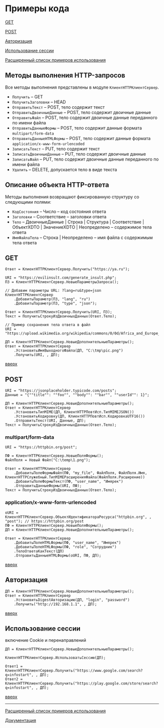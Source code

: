 # Примеры кода

[GET](#get)

[POST](#post)

[Авторизация](#авторизация)

[Использование сессии](#использование-сессии)

[Расширенный список примеров использования](https://github.com/SpaceHead1C/1c_http/wiki/%D0%9F%D1%80%D0%B8%D0%BC%D0%B5%D1%80%D1%8B)

## Методы выполнения HTTP-запросов

Все методы выполнения представлены в модуле `КлиентHTTPКлиентСервер`.

- `Получить` – GET
- `ПолучитьЗаголовки` – HEAD
- `ОтправитьТекст` – POST, тело содержит текст
- `ОтправитьДвоичныеДанные` – POST, тело содержит двоичные данные
- `ОтправитьФайл` – POST, тело содержит двоичные данные переданного по имени файла
- `ОтправитьДанныеФормы` – POST, тело содержит данные формата `multipart/form-data`
- `ОтправитьДанныеHTMLФормы` – POST, тело содержит данные формата `application/x-www-form-urlencoded`
- `ЗаписатьТекст` – PUT, тело содержит текст
- `ЗаписатьДвоичныеДанные` – PUT, тело содержит двоичные данные
- `ЗаписатьФайл` – PUT, тело содержит двоичные данные переданного по имени файла
- `Удалить` – DELETE, допускается тело в виде текста

## Описание объекта HTTP-ответа

Методы выполнения возвращают фиксированную структуру со следующими полями:

- `КодСостояния` – Число – код состояния ответа
- `Заголовки` – Соответствие – заголовки ответа
- `Тело` – ДвоичныеДанные | Строка | Структура | Соответствие | ОбъектXDTO | ЗначениеXDTO | Неопределено – содержимое тела ответа
- `ИмяФайлаТела` – Строка | Неопределено – имя файла с содержимым тела ответа

## GET

```bsl
Ответ = КлиентHTTPКлиентСервер.Получить("https://ya.ru");
```

```bsl
URI = "https://evilinsult.com/generate_insult.php";
ПЗ = КлиентHTTPКлиентСервер.НовыеПараметрыЗапроса();

// Добавим параметры URL: ?lang=ru&type=json
КлиентHTTPКлиентСервер
    .ДобавитьПараметр(ПЗ, "lang", "ru")
    .ДобавитьПараметр(ПЗ, "type", "json");

Ответ = КлиентHTTPКлиентСервер.Получить(URI, ПЗ);
Текст = ПолучитьСтрокуИзДвоичныхДанных(Ответ.Тело);
```

```bsl
// Пример сохранения тела ответа в файл
URI = "https://upload.wikimedia.org/wikipedia/commons/0/0d/Africa_and_Europe_from_a_Million_Miles_Away.png";

ДП = КлиентHTTPКлиентСервер.НовыеДополнительныеПараметры();
Ответ = КлиентHTTPКлиентСервер
    .УстановитьИмяВыходногоФайла(ДП, "С:\tmp\pic.png")
    .Получить(URI, , ДП);
```

[вверх](#примеры-кода)

## POST

```bsl
URI = "https://jsonplaceholder.typicode.com/posts";
Данные = "{""title"": ""foo"", ""body"": ""bar"", ""userId"": 1}";

ДП = КлиентHTTPКлиентСервер.НовыеДополнительныеПараметры();
Ответ = КлиентHTTPКлиентСервер
    .УстановитьТипMIME(ДП, КлиентHTTPПовтИсп.ТипMIMEJSON())
    .УстановитьКодировку(ДП, КлиентHTTPПовтИсп.КодировкаUTF16())
    .ОтправитьТекст(URI, Данные, ДП);
Текст = ПолучитьСтрокуИзДвоичныхДанных(Ответ.Тело);
```

### multipart/form-data

```bsl
URI = "https://httpbin.org/post";

ПФ = КлиентHTTPКлиентСервер.НовыеПоляФормы();
ФайлПоля = Новый Файл("C:\temp\1.png");

Ответ = КлиентHTTPКлиентСервер
    .ДобавитьПолеФормыФайл(ПФ, "my_file", ФайлПоля, ФайлПоля.Имя, КлиентHTTPСлужебный.ТипMIMEРасширенияФайла(ФайлПоля.Расширение))
    .ДобавитьПолеФормыТекст(ПФ, "user_name", "Имярек")
    .ОтправитьДанныеФормы(URI, ПФ);
Текст = ПолучитьСтрокуИзДвоичныхДанных(Ответ.Тело);
```

### application/x-www-form-urlencoded

```bsl
оURI = КлиентHTTPКлиентСервер.ОбъектИдентификатораРесурса("httpbin.org", , "post"); // https://httpbin.org/post
ПФ = КлиентHTTPКлиентСервер.НовыеПоляФормы();
ДП = КлиентHTTPКлиентСервер.НовыеДополнительныеПараметры();

Ответ = КлиентHTTPКлиентСервер
    .ДобавитьПолеHTMLФормы(ПФ, "user_name", "Имярек")
    .ДобавитьПолеHTMLФормы(ПФ, "role", "Сотрудник")
    .ТелоОтветаКакТекст(ДП)
    .ОтправитьДанныеHTMLФормы(оURI, ПФ, ДП);
```

[вверх](#примеры-кода)

## Авторизация

```bsl
ДП = КлиентHTTPКлиентСервер.НовыеДополнительныеПараметры();
Ответ = КлиентHTTPКлиентСервер
    .УстановитьDigestАвторизацию(ДП, "login", "password")
    .Получить("http://192.168.1.1", , ДП);
```

[вверх](#примеры-кода)

## Использование сессии

включение Cookie и перенаправлений

```bsl
ДП = КлиентHTTPКлиентСервер.НовыеДополнительныеПараметры();

КлиентHTTPКлиентСервер.ИспользоватьСессию(ДП);

Ответ1 = КлиентHTTPКлиентСервер.Получить("https://www.google.com/search?q=infostart", , ДП);
Ответ2 = КлиентHTTPКлиентСервер.Получить("https://play.google.com/store/search?q=infostart", , ДП);
```

[вверх](#примеры-кода)

---

[Расширенный список примеров использования](https://github.com/SpaceHead1C/1c_http/wiki/%D0%9F%D1%80%D0%B8%D0%BC%D0%B5%D1%80%D1%8B)

[Документация](https://github.com/SpaceHead1C/1c_http/wiki/%D0%94%D0%BE%D0%BA%D1%83%D0%BC%D0%B5%D0%BD%D1%82%D0%B0%D1%86%D0%B8%D1%8F)

